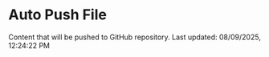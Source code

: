 # Auto Push File

Content that will be pushed to GitHub repository.
Last updated: 08/09/2025, 12:24:22 PM